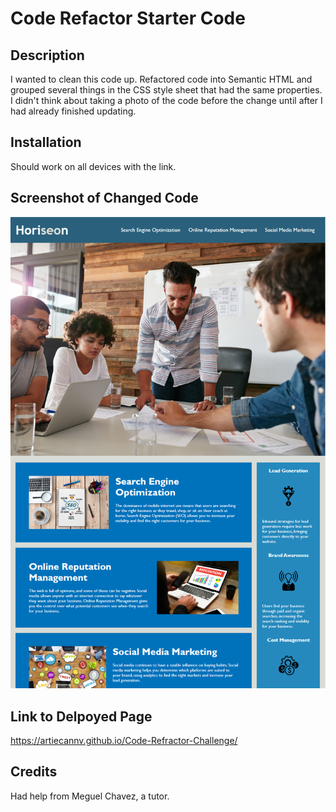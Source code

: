 # Code Refactor Starter Code

## Description

I wanted to clean this code up. Refactored code into Semantic HTML and grouped several things in the CSS style sheet that had the same properties. I didn't think about taking a photo of the code before the change until after I had already finished updating. 

## Installation

Should work on all devices with the link.

## Screenshot of Changed Code

<img src="./assets/images/completed-site.png" alt="Photo of Mockup">

## Link to Delpoyed Page

https://artiecannv.github.io/Code-Refractor-Challenge/

## Credits

Had help from Meguel Chavez, a tutor.
